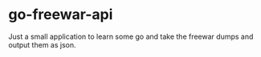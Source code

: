 # go-freewar-api

Just a small application to learn some go and take the freewar dumps and output them as json.